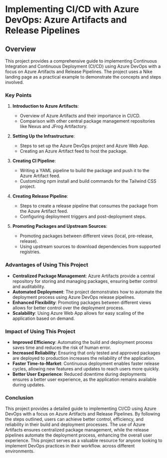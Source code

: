 # Implementing CI/CD with Azure DevOps: Azure Artifacts and Release Pipelines

## Overview
This project provides a comprehensive guide to implementing Continuous Integration and Continuous Deployment (CI/CD) using Azure DevOps with a focus on Azure Artifacts and Release Pipelines. The project uses a Nike landing page as a practical example to demonstrate the concepts and steps involved.

### Key Points
1. **Introduction to Azure Artifacts**:
   - Overview of Azure Artifacts and their importance in CI/CD.
   - Comparison with other central package management repositories like Nexus and JFrog Artifactory.

2. **Setting Up the Infrastructure**:
   - Steps to set up the Azure DevOps project and Azure Web App.
   - Creating an Azure Artifact feed to host the package.

3. **Creating CI Pipeline**:
   - Writing a YAML pipeline to build the package and push it to the Azure Artifact feed.
   - Customizing npm install and build commands for the Tailwind CSS project.

4. **Creating Release Pipeline**:
   - Steps to create a release pipeline that consumes the package from the Azure Artifact feed.
   - Configuring deployment triggers and post-deployment steps.

5. **Promoting Packages and Upstream Sources**:
   - Promoting packages between different views (local, pre-release, release).
   - Using upstream sources to download dependencies from supported registries.

### Advantages of Using This Project
- **Centralized Package Management**: Azure Artifacts provide a central repository for storing and managing packages, ensuring better control and auditability.
- **Automated Deployment**: The project demonstrates how to automate the deployment process using Azure DevOps release pipelines.
- **Enhanced Flexibility**: Promoting packages between different views allows for better control over the deployment process.
- **Scalability**: Using Azure Web App allows for easy scaling of the application based on demand.

### Impact of Using This Project
- **Improved Efficiency**: Automating the build and deployment process saves time and reduces the risk of human error.
- **Increased Reliability**: Ensuring that only tested and approved packages are deployed to production increases the reliability of the application.
- **Faster Time-to-Market**: Continuous deployment enables faster release cycles, allowing new features and updates to reach users more quickly.
- **Better User Experience**: Reduced downtime during deployments ensures a better user experience, as the application remains available during updates.

### Conclusion
This project provides a detailed guide to implementing CI/CD using Azure DevOps with a focus on Azure Artifacts and Release Pipelines. By following the steps outlined, users can achieve better control, efficiency, and reliability in their build and deployment processes. The use of Azure Artifacts ensures centralized package management, while the release pipelines automate the deployment process, enhancing the overall user experience. This project serves as a valuable resource for anyone looking to implement DevOps practices in their workflow.
across different environments.
